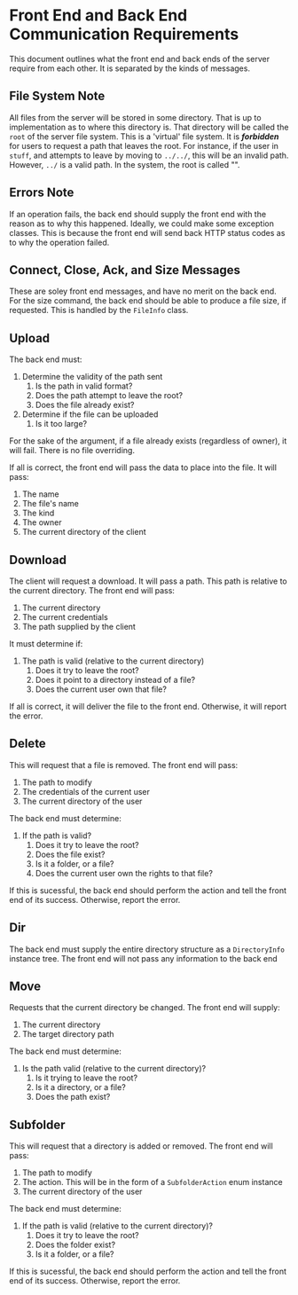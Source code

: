 # Front End and Back End Communication Requirements

This document outlines what the front end and back ends of the server require from each other.
It is separated by the kinds of messages.

## File System Note
All files from the server will be stored in some directory. That is up to implementation as to where this directory is. That directory will be called the `root` of the server file system. This is a 'virtual' file system. It is ***forbidden*** for users to request a path that leaves the root. For instance, if the user in `stuff`, and attempts to leave by moving to `../../`, this will be an invalid path. However, `../` is a valid path. In the system, the root is called "".

## Errors Note
If an operation fails, the back end should supply the front end with the reason as to why this happened. Ideally, we could make some exception classes. This is because the front end will send back HTTP status codes as to why the operation failed.

## Connect, Close, Ack, and Size Messages
These are soley front end messages, and have no merit on the back end. For the size command, the back end should be able to produce a file size, if requested. This is handled by the `FileInfo` class.

## Upload
The back end must:
1. Determine the validity of the path sent
    1. Is the path in valid format?
    2. Does the path attempt to leave the root?
    3. Does the file already exist?
2. Determine if the file can be uploaded
    1. Is it too large?

For the sake of the argument, if a file already exists (regardless of owner), it will fail. There is no file overriding. 

If all is correct, the front end will pass the data to place into the file. It will pass:
1. The name
2. The file's name
3. The kind
4. The owner
5. The current directory of the client

## Download
The client will request a download. It will pass a path. This path is relative to the current directory. The front end will pass:
1. The current directory
2. The current credentials
3. The path supplied by the client

It must determine if:
1. The path is valid (relative to the current directory)
    1. Does it try to leave the root?
    2. Does it point to a directory instead of a file?
    3. Does the current user own that file?

If all is correct, it will deliver the file to the front end. Otherwise, it will report the error.

## Delete
This will request that a file is removed. The front end will pass:
1. The path to modify
2. The credentials of the current user
3. The current directory of the user

The back end must determine:
1. If the path is valid?
    1. Does it try to leave the root?
    2. Does the file exist?
    3. Is it a folder, or a file?
    4. Does the current user own the rights to that file?

If this is sucessful, the back end should perform the action and tell the front end of its success. Otherwise, report the error.

## Dir
The back end must supply the entire directory structure as a `DirectoryInfo` instance tree. The front end will not pass any information to the back end

## Move
Requests that the current directory be changed. The front end will supply:
1. The current directory
2. The target directory path

The back end must determine:
1. Is the path valid (relative to the current directory)?
    1. Is it trying to leave the root?
    2. Is it a directory, or a file?
    3. Does the path exist?

## Subfolder
This will request that a directory is added or removed. The front end will pass:
1. The path to modify
2. The action. This will be in the form of a `SubfolderAction` enum instance
3. The current directory of the user

The back end must determine:
1. If the path is valid (relative to the current directory)?
    1. Does it try to leave the root?
    2. Does the folder exist?
    3. Is it a folder, or a file?

If this is sucessful, the back end should perform the action and tell the front end of its success. Otherwise, report the error.